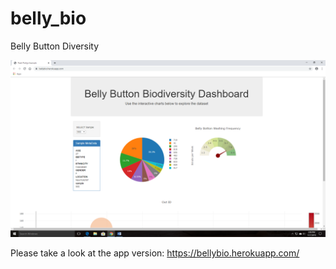# belly_bio
Belly Button Diversity

![belly_bio](images/belly1.png)

Please take a look at the app version:
https://bellybio.herokuapp.com/
